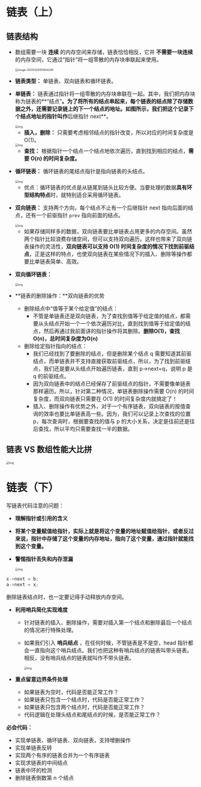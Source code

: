 # 链表（上）

## 链表结构

+ 数组需要一块 **连续** 的内存空间来存储，链表恰恰相反，它并 **不需要一块连续** 的内存空间，它通过“指针”将一组零散的内存块串联起来使用。

  <img src="http://lihuitao-picture.oss-cn-beijing.aliyuncs.com/img/image-20210324155924249.png" alt="image-20210324155924249" style="zoom: 50%;" />

+  **链表类型：** 单链表、双向链表和循环链表。

  + **单链表：** 链表通过指针将一组零散的内存块串联在一起。其中，我们把内存块称为链表的**“结点”**。为了将所有的结点串起来，每个链表的结点除了存储数据之外，还需要记录链上的下一个结点的地址。如图所示，我们把这个记录下个结点地址的指针叫作**后继指针 next**。

    <img src="http://lihuitao-picture.oss-cn-beijing.aliyuncs.com/img/b93e7ade9bb927baad1348d9a806ddeb.jpg" alt="img" style="zoom:50%;" />

    + **插入，删除：** 只需要考虑相邻结点的指针改变，所以对应的时间复杂度是 O(1)。

    <img src="http://lihuitao-picture.oss-cn-beijing.aliyuncs.com/img/452e943788bdeea462d364389bd08a17.jpg" alt="img" style="zoom: 50%;" />

    + **查找：** 根据指针一个结点一个结点地依次遍历，直到找到相应的结点，**需要 O(n) 的时间复杂度。**

  + **循环链表：** 循环链表的尾结点指针是指向链表的头结点。

    <img src="http://lihuitao-picture.oss-cn-beijing.aliyuncs.com/img/86cb7dc331ea958b0a108b911f38d155.jpg" alt="img" style="zoom:50%;" />

    + 优点：循环链表的优点是从链尾到链头比较方便。当要处理的数据**具有环型结构特点**时，就特别适合采用循环链表。

  + **双向链表：** 支持两个方向，每个结点不止有一个后继指针 next 指向后面的结点，还有一个前驱指针 `prev` 指向前面的结点。

    <img src="http://lihuitao-picture.oss-cn-beijing.aliyuncs.com/img/cbc8ab20276e2f9312030c313a9ef70b.jpg" alt="img" style="zoom:50%;" />

    + 如果存储同样多的数据，双向链表要比单链表占用更多的内存空间。虽然两个指针比较浪费存储空间，但可以支持双向遍历，这样也带来了双向链表操作的灵活性，**双向链表可以支持 O(1) 时间复杂度的情况下找到前驱结点**，正是这样的特点，也使双向链表在某些情况下的插入、删除等操作都要比单链表简单、高效。

  + **双向循环链表：**

    <img src="http://lihuitao-picture.oss-cn-beijing.aliyuncs.com/img/20210313104205.jpeg" alt="img" style="zoom: 50%;" />

+ **链表的删除操作：**双向链表的优势
  + 删除结点中“值等于某个给定值”的结点：
    + 不管是单链表还是双向链表，为了查找到值等于给定值的结点，都需要从头结点开始一个一个依次遍历对比，直到找到值等于给定值的结点，然后再通过我前面讲的指针操作将其删除。**删除O(1)，查找O(n)，总时间复杂度为O(n)**
  + 删除给定指针指向的结点：
    + 我们已经找到了要删除的结点，但是删除某个结点 q 需要知道其前驱结点，而单链表并不支持直接获取前驱结点，所以，为了找到前驱结点，我们还是要从头结点开始遍历链表，直到 p->next=q，说明 p 是 q 的前驱结点。
    + 因为双向链表中的结点已经保存了前驱结点的指针，不需要像单链表那样遍历。所以，针对第二种情况，单链表删除操作需要 O(n) 的时间复杂度，而双向链表只需要在 O(1) 的时间复杂度内就搞定了！
    + 插入、删除操作有优势之外，对于一个有序链表，双向链表的按值查询的效率也要比单链表高一些。因为，我们可以记录上次查找的位置 p，每次查询时，根据要查找的值与 p 的大小关系，决定是往前还是往后查找，所以平均只需要查找一半的数据。

## 链表 VS 数组性能大比拼

<img src="http://lihuitao-picture.oss-cn-beijing.aliyuncs.com/img/20210313104247.jpeg" alt="img" style="zoom:50%;" />

# 链表（下）

写链表代码注意的问题：

+ **理解指针或引用的含义**
  
+ **将某个变量赋值给指针，实际上就是将这个变量的地址赋值给指针，或者反过来说，指针中存储了这个变量的内存地址，指向了这个变量，通过指针就能找到这个变量。**
  
+ **警惕指针丢失和内存泄漏**

  <img src="http://lihuitao-picture.oss-cn-beijing.aliyuncs.com/img/20210313104919.jpeg" alt="img" style="zoom:50%;" />

```c++
x->next = b;
a->next = x;
```

删除链表结点时，也一定要记得手动释放内存空间。

+ **利用哨兵简化实现难度**

  + 针对链表的插入、删除操作，需要对插入第一个结点和删除最后一个结点的情况进行特殊处理。

  + 如果我们引入 **哨兵结点** ，在任何时候，不管链表是不是空，head 指针都会一直指向这个哨兵结点。我们也把这种有哨兵结点的链表叫带头链表。相反，没有哨兵结点的链表就叫作不带头链表。

    <img src="http://lihuitao-picture.oss-cn-beijing.aliyuncs.com/img/20210313105116.jpeg" alt="img" style="zoom:50%;" />

+ **重点留意边界条件处理**
  + 如果链表为空时，代码是否能正常工作？
  + 如果链表只包含一个结点时，代码是否能正常工作？
  + 如果链表只包含两个结点时，代码是否能正常工作？
  + 代码逻辑在处理头结点和尾结点的时候，是否能正常工作？



**必会代码：**

- 实现单链表、循环链表、双向链表，支持增删操作
- 实现单链表反转
- 实现两个有序的链表合并为一个有序链表
- 实现求链表的中间结点
- 链表中环的检测
- 删除链表倒数第 n 个结点

